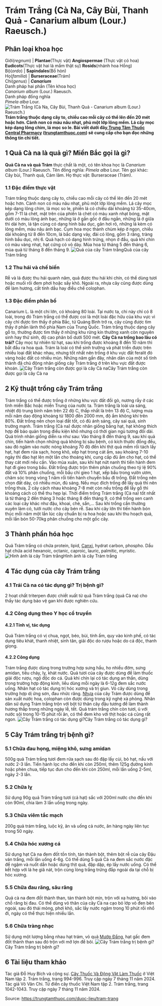 # Trám Trắng (Cà Na, Cây Bùi, Thanh Quả - Canarium album (Lour.) Raeusch.)

Phân loại khoa học  
---  
Giới(_regnum_) |  **Plantae**(Thực vật) **Angiospermae** (Thực vật có hoa) **Eudicots**(Thực vật hai lá mầm thật sự) **Rosids**(nhánh hoa Hồng)  
Bộ(_ordo_) | **Sapindales**(Bồ hòn)  
Họ(_familia_) | **Burseraceae**(Trám)  
Chi(_genus_) | **_Canarium_**  
Danh pháp hai phần (Tên khoa học)  
_Canarium album_ (Lour.) Raeusch.  
Danh pháp đồng nghĩa  
_Pimela alba_ Lour.  
![Trám Trắng \(Cà Na, Cây Bùi, Thanh Quả - Canarium album \(Lour.\) Raeusch.\)](https://trungtamthuoc.com/images/others/tram-trang-7435.jpg)
**Trám trắng thuộc dạng cây to, chiều cao mỗi cây có thể lên đến 20 mét hoặc hơn. Cành non có màu nâu nhạt, phủ một lớp lông mềm. Lá cây mọc kép dạng lông chim, lá mọc so le. Bài viết dưới đây,[Trung Tâm Thuốc Central Pharmacy](https://trungtamthuoc.com/ "Trung Tâm Thuốc Central Pharmacy") ([trungtamthuoc.com](https://trungtamthuoc.com/ "trungtamthuoc.com")) sẽ cung cấp cho bạn đọc những thông tin chi tiết.**
##  1 Quả Cà na là quả gì? Miền Bắc gọi là gì?
**Quả Cà na và quả Trám** thực chất là một, có tên khoa học là  _Canarium album_ (Lour.) Raeusch.
Tên đồng nghĩa: _Pimela alba_ Lour.
Tên gọi khác: Cây bùi, Thanh quả, Cảm lãm.
Họ thực vật: Burseraceae (Trám).
### 1.1 Đặc điểm thực vật
Trám trắng thuộc dạng cây to, chiều cao mỗi cây có thể lên đến 20 mét hoặc hơn. Cành non có màu nâu nhạt, phủ một lớp lông mềm.
Lá cây mọc kép dạng lông chim, lá mọc so le, phiến lá có chiều dài khoảng từ 35-40cm, gồm 7-11 lá chét, mặt trên của phiến lá chét có màu xanh nhạt bóng, mặt dưới có màu lông ánh bạc, những lá ở gần gốc ở đầu ngắn, những lá ở giữa thì dài hơn, lá tận cùng có dạng hình bầu dục, gân hơi rõ, những lá kèm có lông mềm, màu nâu ánh bạc.
Cụm hoa mọc thành chùm kép ở ngọn, chiều dài khoảng từ 8 đến 10cm, lá bắc dạng vảy, đài có lông, gồm 3 răng, tràng hình bầu dục, nhị 6.
Quả hạch có dạng hình trứng, nhọn ở đầu, quả khi chín có màu vàng nhạt, hạt cứng có vỏ dày.
Mùa hoa từ tháng 5 đến tháng 6, mùa quả từ tháng 8 đến tháng 9.
![Quả của cây Trám trắng](https://trungtamthuoc.com/images/item/tram-trang-0.jpg)Quả của cây Trám trắng
### 1.2 Thu hái và chế biến
Rễ và lá được thu hái quanh năm, quả được thu hái khi chín, có thể dùng tươi hoặc muối rồi đem phơi hoặc sấy khô.
Ngoài ra, nhựa cây cũng được dùng để làm hương, cất tinh dầu hay điều chế colophan.
### 1.3 Đặc điểm phân bố
Canarium L. là một chi lớn, có khoảng 80 loài. Tại nước ta, chi này chỉ có 8 loài, trong đó Trám trắng có thể được coi là một loài đặc hữu của khu vực vì cây chỉ được tìm thấy ở phía Bắc, từ Quảng Bình trở ra, cây cũng được tìm thấy ở phần lãnh thổ phía Nam của Trung Quốc.
Trám trắng thuộc dạng cây gỗ to, thường được tìm thấy ở những khu rừng kín thường xanh còn nguyên sinh hay thứ sinh, độ cao phân bố dưới 500 mét.
**Cây Cà na trồng bao lâu có trái?** Cây mọc tự nhiên từ hạt, sau khi trồng được khoảng 8 đến 10 năm thì bắt đầu ra hoa quả. Trám là loài có thể sinh trưởng và phát triển được trên nhiều loại đất khác nhau, nhưng tốt nhất nên trồng ở khu vực đất feralit đỏ vàng hoặc đất có nhiều mùn. Những năm gần đây, nhân dân của một số tỉnh thành đã chủ động nhân giống cây Trám trắng ở trên khu vực đất được khoán.
![Cây Trám trắng còn được gọi là cây Cà na](https://trungtamthuoc.com/images/item/tram-trang-1.jpg)Cây Trám trắng còn được gọi là cây Cà na
##  2 Kỹ thuật trồng cây Trám trắng
Trám trắng có thể được trồng ở những khu vực đất đồi gò, nương rẫy ở các tỉnh miền Bắc hoặc miền Trung của nước ta.
Trám trắng là loài ưa sáng, nhiệt độ trung bình năm trên 22 độ C, thấp nhất là trên 13 độ C, lượng mưa mỗi năm dao động khoảng từ 1800 đến 2000 mm, độ ẩm không khí trên 80%. Đất trồng nên chọn loại đất tốt, có đủ ánh sáng, cây sai quả, sinh trưởng mạnh.
Trám trắng (Cà na) được nhân giống bằng hạt, hạt không thích hợp để bảo quản trong điều kiện khô nhưng có thời gian ngủ tương đối dài.
Quá trình nhân giống diễn ra như sau:
Vào tháng 8 đến tháng 9, sau khi quả chín, tiến hành chọn những quả không bị sâu bệnh, có kích thước đồng đều, sau đó ngâm vào nước nóng khoảng 70 độ đến khi thịt quả mềm rồi tách lấy hạt, hạt đem rửa sạch, hong khô, xếp hạt trong cát ẩm, sau khoảng 7-10 ngày thì đào hạt lên một lần cho thoáng khí, cung cấp đủ ẩm cho hạt, có thể thay cát mới nếu cần. Vào mùa xuân, sau khi hạt nứt nanh thì tiến hành đem hạt đi gieo trong bầu. Đất trồng được trộn thêm phân chuồng theo tỷ lệ 90% đất và 10% phân chuồng, mỗi bầu chỉ gieo 1 hạt, xếp bầu trong vườn ươm, chăm sóc trong vòng 1 năm rồi tiến hành chuyển bầu đi trồng.
Đất trồng nên chọn đất dày, có nhiều mùn, đủ sáng. Nếu mục đích trồng để lấy quả thì nên trồng thưa, 2 cây cách nhau khoảng 7-8 mét còn nếu trồng để lấy gỗ thì khoảng cách có thể thu hẹp lại.
Thời điểm trồng Trám trắng (Cà na) tốt nhất là từ tháng 2 đến tháng 3 hoặc tháng 8 đến tháng 9, có thể trồng xen canh các loại cây khác như đậu, khoai, chè, sắn,...
Sau khi trồng cần thường xuyên làm cỏ, tưới nước cho cây bén rễ. Sau khi cây lớn thì tiến hành bón thúc mỗi năm một lần lúc cây chuẩn bị ra hoa hoặc sau khi thu hoạch quả, mỗi lần bón 50-70kg phân chuồng cho một gốc cây.
##  3 Thành phần hóa học
Quả Trám trắng có chứa protein, lipid, [Canxi](https://trungtamthuoc.com/hoat-chat/canxi "Canxi"), hydrat carbon, phospho.
Dầu hạt chứa acid hexanoic, octanic, caproic, lauric, palmitic, myristic.
![Hình ảnh lá cây Trám trắng](https://trungtamthuoc.com/images/item/tram-trang-2.jpg)Hình ảnh lá cây Trám trắng
##  4 Tác dụng của cây Trám trắng
### 4.1 Trái Cà na có tác dụng gì? Trị bệnh gì?
2 hoạt chất triterpen được chiết xuất từ quả Trám trắng (quả Cà na) cho thấy tác dụng bảo vệ gan khi được nghiên cứu.
### 4.2 Công dụng theo Y học cổ truyền
#### 4.2.1 Tính vị, tác dụng
Quả Trám trắng có vị chua, ngọt, béo, bùi, tính ấm, quy vào kinh phế, có tác dụng tiêu khát, thanh nhiệt, sinh tân, giải độc do rượu hoặc do cá độc, thanh giọng.
#### 4.2.2 Công dụng
Trám trắng được dùng trong trường hợp sưng hầu, ho nhiều đờm, sưng amidan, tiêu chảy, lỵ, khát nước.
Quả tươi của cây được dùng để làm thuốc giải độc rượu, ngộ độc do cá. Quả khi chín lại có tác dụng an thần, dùng trong trường hợp động kinh, liều dùng mỗi ngày là 6-12g đem sắc nước uống.
Nhân hạt có tác dụng trị hóc xương và trị giun.
Vỏ cây dùng trong trường hợp dị ứng sơn, đau nhức răng. [Nhựa](https://trungtamthuoc.com/hoat-chat/nhua "Nhựa") của cây Trám được dùng để sản xuất nước hoa, colophan còn được dùng trong kỹ nghệ xà phòng. Nhân dân sử dụng Trám trắng trộn với bột từ thân cây đậu tương để làm thành hương thắp trong những ngày lễ, tết.
Quả trám trắng chín còn tươi, ủ với nước sôi trong 10-15 phút rồi ăn, có thể đem kho với thịt hoặc cá cũng rất ngon.
![Cây Trám trắng có tác dụng gì?](https://trungtamthuoc.com/images/item/tram-trang-3.jpg)Cây Trám trắng có tác dụng gì?
##  5 Cây Trám trắng trị bệnh gì?
### 5.1 Chữa đau họng, miệng khô, sưng amidan
500g quả Trám trắng tươi đem rửa sạch sau đó đập lấy cùi, bỏ hạt, nấu với nước 2-3 lần. Tiến hành lọc cho đến khi còn 250ml, thêm 125g đường kính hoặc phèn chua, tiếp tục đun cho đến khi còn 250ml, mỗi lần uống 2-5ml, ngày 2-3 lần.
### 5.2 Chữa lỵ
Sử dụng 90g quả Trám trắng tươi (cả hạt) sắc với 200ml nước cho đến khi còn 90ml, chia làm 3 lần uống trong ngày.
### 5.3 Chữa viêm tắc mạch
200g quả trám trắng, luộc kỹ, ăn và uống cả nước, ăn hàng ngày liên tục trong 50 ngày.
### 5.4 Chữa hóc xương cá
Sử dụng hạt Cà na đem đốt tồn tính, tán thành bột, thêm bột rễ của cây Đậu ván trắng, mỗi lần uống 4-6g.
Có thể dùng 5 quả Cà na đem sắc nước đặc để ngậm và nuốt dần hoặc dùng thịt quả, đập dập, ép lấy nước uống. Có thể kết hợp với lá hẹ giã nát, trộn cùng lòng trắng trứng đắp ngoài da tại chỗ bị hóc xương.
### 5.5 Chữa đau răng, sâu răng
Quả cà na đem đốt thành than, tán thành bột mịn, trộn với xạ hương, bôi vào chỗ răng bị đau.
Có thể dùng vỏ thân của cây Cà na cạo bỏ lớp vỏ đen bên ngoài, sau đó thái mỏng, phơi khô, sắc lấy nước ngậm trong 10 phút rồi nhổ đi, ngày có thể thực hiện nhiều lần.
### 5.6 Chữa tràng nhạc
Sử dụng một lượng bằng nhau hạt trám, vỏ quả [Mướp Đắng](https://trungtamthuoc.com/duoc-lieu/kho-qua-55 "Mướp Đắng"), hạt gấc đem đốt thành than sau đó trộn với mỡ lợn để bôi.
![Cây Trám trắng trị bệnh gì?](https://trungtamthuoc.com/images/item/tram-trang-4.jpg)Cây Trám trắng trị bệnh gì?
##  6 Tài liệu tham khảo
Tác giả Đỗ Huy Bích và cộng sự. [Cây Thuốc Và Động Vật Làm Thuốc](https://trungtamthuoc.com/bai-viet/doc-online-va-tai-mien-phi-pdf-sach-cay-thuoc-va-dong-vat-lam-thuoc-o-viet-nam "Cây Thuốc Và Động Vật Làm Thuốc") ở Việt Nam tập 2. Trám trắng, trang 994-996. Truy cập ngày 7 tháng 11 năm 2024.
Tác giả Võ Văn Chi. Từ điển cây thuốc Việt Nam tập 2. Trám trắng, trang 1042-1043. Truy cập ngày 7 tháng 11 năm 2024.


Source: https://trungtamthuoc.com/duoc-lieu/tram-trang